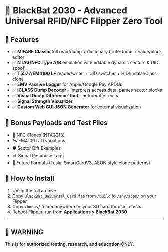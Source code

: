 # 🦇 BlackBat 2030 - Advanced Universal RFID/NFC Flipper Zero Tool

## 🎯 Features

- ✅ **MIFARE Classic** full read/dump + dictionary brute-force + value/block editor
- ✅ **NTAG/NFC Type A/B** emulation with editable dynamic sectors & UID spoof
- ✅ **T5577/EM4100 LF** reader/writer + UID switcher + HID/Indala/iClass clone
- ✅ **EMV Passive Logger** for Apple/Google Pay APDUs
- ✅ **iCLASS Dump Decoder** - interprets access data, parses sector blocks
- ✅ **Visual Dump Difference Tool** - before/after edits
- ✅ **Signal Strength Visualizer**
- ✅ **Custom Web GUI JSON Generator** for external visualization

## 🧪 Bonus Payloads and Test Files

- 🧬 NFC Clones (NTAG213)
- 🛰️ EM4100 UID variations
- 🛡️ Sector Diff Examples
- 📊 Signal Response Logs
- 🔮 Future Formats (Tesla, SmartCardV3, AEON style clone patterns)

## 🧠 How to Install

1. Unzip the full archive
2. Copy `BlackBat_Universal_Card.fap` from `/build` to `/any/apps/` on your Flipper
3. Copy `/bonus/` folder anywhere on your SD card for use in tests
4. Reboot Flipper, run from **Applications > BlackBat 2030**

---

## 🚨 WARNING
This is for **authorized testing, research, and education** ONLY.

